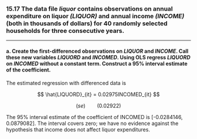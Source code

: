 ### 15.17 The data file *liquor* contains observations on annual expenditure on liquor *(LIQUOR)* and annual income *(INCOME)* (both in thousands of dollars) for 40 randomly selected households for three consecutive years.
---
#### a. Create the first-differenced observations on *LIQUOR* and *INCOME*. Call these new variables *LIQUORD* and *INCOMED*. Using OLS regress *LIQUORD* on *INCOMED* without a constant term. Construct a 95% interval estimate of the coefficient.

The estimated regression with differenced data is  

$$
\hat{LIQUORD}_{it} =  0.02975INCOMED_{it}
$$

$$
(se) \qquad (0.02922)
$$

The 95% interval estimate of the coefficient of INCOMED is [-0.0284146, 0.0879082]. The 
interval covers zero; we have no evidence against the hypothesis that income does not affect 
liquor expenditures. 
